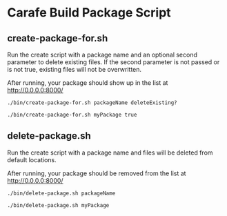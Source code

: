 # Carafe Build Package Script

## create-package-for.sh

Run the create script with a package name and an optional second parameter to delete existing files. If the second parameter is not passed or is not true, existing files will not be overwritten.

After running, your package should show up in the list at http://0.0.0.0:8000/

```
./bin/create-package-for.sh packageName deleteExisting? 

./bin/create-package-for.sh myPackage true
```


## delete-package.sh

Run the create script with a package name and files will be deleted from default locations.

After running, your package should be removed from the list at http://0.0.0.0:8000/

```
./bin/delete-package.sh packageName 

./bin/delete-package.sh myPackage
```


